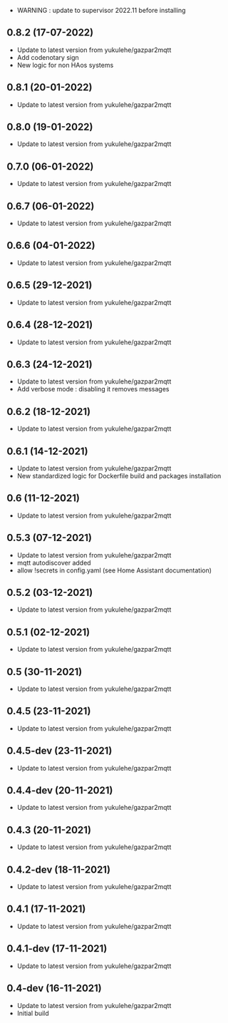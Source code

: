 - WARNING : update to supervisor 2022.11 before installing

## 0.8.2 (17-07-2022)
- Update to latest version from yukulehe/gazpar2mqtt
- Add codenotary sign
- New logic for non HAos systems

## 0.8.1 (20-01-2022)
- Update to latest version from yukulehe/gazpar2mqtt

## 0.8.0 (19-01-2022)

- Update to latest version from yukulehe/gazpar2mqtt

## 0.7.0 (06-01-2022)

- Update to latest version from yukulehe/gazpar2mqtt

## 0.6.7 (06-01-2022)

- Update to latest version from yukulehe/gazpar2mqtt

## 0.6.6 (04-01-2022)

- Update to latest version from yukulehe/gazpar2mqtt

## 0.6.5 (29-12-2021)

- Update to latest version from yukulehe/gazpar2mqtt

## 0.6.4 (28-12-2021)

- Update to latest version from yukulehe/gazpar2mqtt

## 0.6.3 (24-12-2021)

- Update to latest version from yukulehe/gazpar2mqtt
- Add verbose mode : disabling it removes messages

## 0.6.2 (18-12-2021)

- Update to latest version from yukulehe/gazpar2mqtt

## 0.6.1 (14-12-2021)

- Update to latest version from yukulehe/gazpar2mqtt
- New standardized logic for Dockerfile build and packages installation

## 0.6 (11-12-2021)

- Update to latest version from yukulehe/gazpar2mqtt

## 0.5.3 (07-12-2021)

- Update to latest version from yukulehe/gazpar2mqtt
- mqtt autodiscover added
- allow !secrets in config.yaml (see Home Assistant documentation)

## 0.5.2 (03-12-2021)

- Update to latest version from yukulehe/gazpar2mqtt

## 0.5.1 (02-12-2021)

- Update to latest version from yukulehe/gazpar2mqtt

## 0.5 (30-11-2021)

- Update to latest version from yukulehe/gazpar2mqtt

## 0.4.5 (23-11-2021)

- Update to latest version from yukulehe/gazpar2mqtt

## 0.4.5-dev (23-11-2021)

- Update to latest version from yukulehe/gazpar2mqtt

## 0.4.4-dev (20-11-2021)

- Update to latest version from yukulehe/gazpar2mqtt

## 0.4.3 (20-11-2021)

- Update to latest version from yukulehe/gazpar2mqtt

## 0.4.2-dev (18-11-2021)

- Update to latest version from yukulehe/gazpar2mqtt

## 0.4.1 (17-11-2021)

- Update to latest version from yukulehe/gazpar2mqtt

## 0.4.1-dev (17-11-2021)

- Update to latest version from yukulehe/gazpar2mqtt

## 0.4-dev (16-11-2021)

- Update to latest version from yukulehe/gazpar2mqtt
- Initial build
